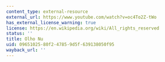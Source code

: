```yaml
---
content_type: external-resource
external_url: https://www.youtube.com/watch?v=oc4To2Z-tWo
has_external_license_warning: true
license: https://en.wikipedia.org/wiki/All_rights_reserved
status: ''
title: Olho Nu
uid: 09651025-80f2-4785-9d5f-639138050f95
wayback_url: ''
---
```

